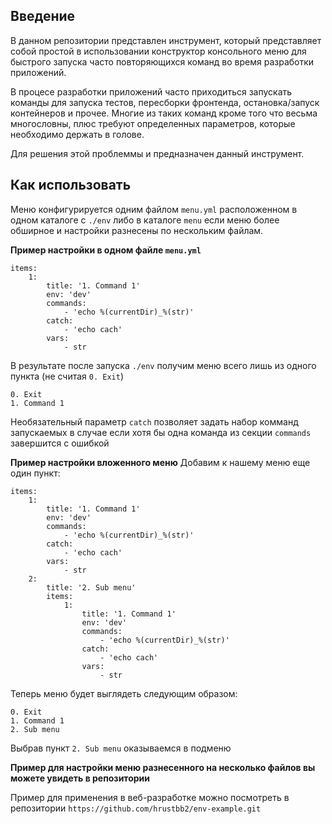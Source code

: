 ## Введение

В данном репозитории представлен инструмент, который представляет собой простой в использовании конструктор консольного меню для быстрого запуска часто повторяющихся команд во время разработки приложений.

В процесе разработки приложений часто приходиться запускать команды для запуска тестов, пересборки фронтенда, остановка/запуск контейнеров и прочее. Многие из таких команд кроме того что весьма многословны, плюс требуют определенных параметров, которые необходимо держать в голове.

Для решения этой проблеммы и предназначен данный инструмент.

## Как использовать
Меню конфигурируется одним файлом `menu.yml` расположенном в одном каталоге с `./env` либо в каталоге `menu` если меню более обширное и настройки разнесены по нескольким файлам.

**Пример настройки в одном файле `menu.yml`**

    items:
	    1:
		    title: '1. Command 1'
			env: 'dev'
			commands:
				- 'echo %(currentDir)_%(str)'
			catch:
				- 'echo cach'
			vars:
				- str

В результате после запуска `./env` получим меню всего лишь из одного пункта (не считая `0. Exit`)

    0. Exit
    1. Command 1

Необязательный параметр `catch` позволяет задать набор комманд запускаемых в случае если хотя бы одна команда из секции `commands` завершится с ошибкой

**Пример настройки вложенного меню**
Добавим к нашему меню еще один пункт:

	items:
	    1:
		    title: '1. Command 1'
			env: 'dev'
			commands:
				- 'echo %(currentDir)_%(str)'
			catch:
				- 'echo cach'
			vars:
				- str
		2:
			title: '2. Sub menu'
			items:
				1:
					title: '1. Command 1'
					env: 'dev'
					commands:
						- 'echo %(currentDir)_%(str)'
					catch:
						- 'echo cach'
					vars:
						- str

Теперь меню будет выглядеть следующим образом:

    0. Exit
    1. Command 1
    2. Sub menu
	
Выбрав пункт `2. Sub menu` оказываемся в подменю

**Пример для настройки меню разнесенного на несколько файлов вы можете увидеть в репозитории**

Пример для применения в веб-разработке можно посмотреть в репозитории `https://github.com/hrustbb2/env-example.git`
